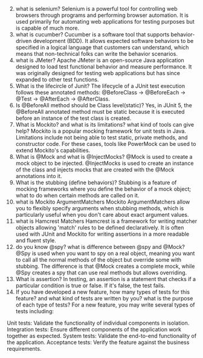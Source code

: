 2.  what is selenium?
    Selenium is a powerful tool for controlling web browsers through programs and performing browser automation. It is used primarily for automating web applications for testing purposes but is capable of much more.
3.  what is cucumber?
    Cucumber is a software tool that supports behavior-driven development (BDD). It allows expected software behaviors to be specified in a logical language that customers can understand, which means that non-technical folks can write the behavior scenarios.
4.  what is JMeter?
    Apache JMeter is an open-source Java application designed to load test functional behavior and measure performance. It was originally designed for testing web applications but has since expanded to other test functions.
5.  What is the lifecircle of Junit?
    The lifecycle of a JUnit test execution follows these annotated methods: @BeforeClass -> @BeforeEach -> @Test -> @AfterEach -> @AfterClass.
6.  Is @BeforeAll method should be Class level(static)?
    Yes, in JUnit 5, the @BeforeAll annotated method must be static because it is executed before an instance of the test class is created.
7. What is Mockito? and what is its limitations?  what kind of tools can give help?
   Mockito is a popular mocking framework for unit tests in Java. Limitations include not being able to test static, private methods, and constructor code. For these cases, tools like PowerMock can be used to extend Mockito's capabilities.
8.  What is @Mock and what is @InjectMocks?
    @Mock is used to create a mock object to be injected.
    @InjectMocks is used to create an instance of the class and injects mocks that are created with the @Mock annotations into it.
9.  What is the stubbing (define behaviors)?
    Stubbing is a feature of mocking frameworks where you define the behavior of a mock object; what to do when certain methods are called on it.
10. what is Mockito ArgumentMatchers
    Mockito ArgumentMatchers allow you to flexibly specify arguments when stubbing methods, which is particularly useful when you don't care about exact argument values.
11. what is Hamcrest Matchers
    Hamcrest is a framework for writing matcher objects allowing 'match' rules to be defined declaratively. It is often used with JUnit and Mockito for writing assertions in a more readable and fluent style.
12. do you know @spy? what is difference between @spy and @Mock?
    @Spy is used when you want to spy on a real object, meaning you want to call all the normal methods of the object but override some with stubbing.
    The difference is that @Mock creates a complete mock, while @Spy creates a spy that can use real methods but allows overriding.
13. What is assertion?
    In testing, an assertion is a statement that checks if a particular condition is true or false. If it's false, the test fails.
14. If you have developed a new feature, how many types of tests for this feature?
    and what kind of tests are written by you? what is the purpose of each type of
    tests?
    For a new feature, you may write several types of tests including:

Unit tests: Validate the functionality of individual components in isolation.
Integration tests: Ensure different components of the application work together as expected.
System tests: Validate the end-to-end functionality of the application.
Acceptance tests: Verify the feature against the business requirements.
